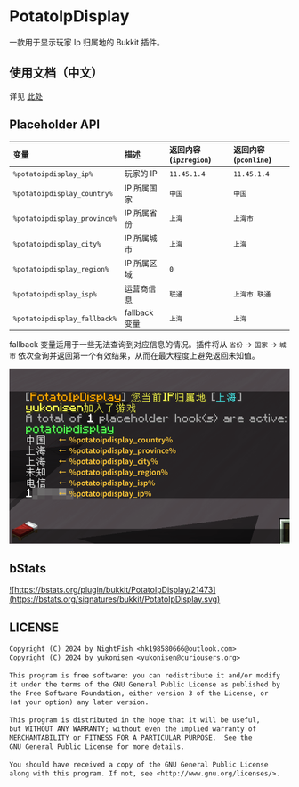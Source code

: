 # PotatoIpDisplay

一款用于显示玩家 Ip 归属地的 Bukkit 插件。

## 使用文档（中文）
详见 [此处](https://upt.curiousers.org/docs/PotatoIpDisplay/intro)

## Placeholder API

| 变量                           | 描述          | 返回内容(`ip2region`) | 返回内容(`pconline`) |
|:-----------------------------|:------------|:------------------|:-----------------|
| `%potatoipdisplay_ip%`       | 玩家的 IP      | `11.45.1.4`       | `11.45.1.4`      |
| `%potatoipdisplay_country%`  | IP 所属国家     | `中国`              | `中国`             |
| `%potatoipdisplay_province%` | IP 所属省份     | `上海`              | `上海市`            |
| `%potatoipdisplay_city%`     | IP 所属城市     | `上海`              | `上海`             |
| `%potatoipdisplay_region%`   | IP 所属区域     | `0`               | ` `              |
| `%potatoipdisplay_isp%`      | 运营商信息       | `联通`              | `上海市 联通`         |
| `%potatoipdisplay_fallback%` | fallback 变量 | `上海`              | `上海`             |

fallback 变量适用于一些无法查询到对应信息的情况。插件将从 `省份` -> `国家` -> `城市` 依次查询并返回第一个有效结果，从而在最大程度上避免返回未知值。

![demo](assets/papidemo.png)

## bStats
<a href="https://bstats.org/plugin/bukkit/PotatoIpDisplay/21473">![https://bstats.org/plugin/bukkit/PotatoIpDisplay/21473](https://bstats.org/signatures/bukkit/PotatoIpDisplay.svg)</a>

## LICENSE
```
Copyright (C) 2024 by NightFish <hk198580666@outlook.com>
Copyright (C) 2024 by yukonisen <yukonisen@curiousers.org>

This program is free software: you can redistribute it and/or modify
it under the terms of the GNU General Public License as published by
the Free Software Foundation, either version 3 of the License, or
(at your option) any later version.

This program is distributed in the hope that it will be useful,
but WITHOUT ANY WARRANTY; without even the implied warranty of
MERCHANTABILITY or FITNESS FOR A PARTICULAR PURPOSE.  See the
GNU General Public License for more details.

You should have received a copy of the GNU General Public License
along with this program. If not, see <http://www.gnu.org/licenses/>.
```